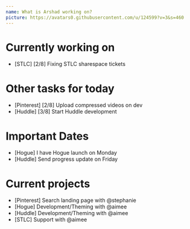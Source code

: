 ```yaml
---
name: What is Arshad working on?
picture: https://avatars0.githubusercontent.com/u/124599?v=3&s=460
---
```


# Currently working on

* [STLC] [2/8] Fixing STLC sharespace tickets 

# Other tasks for today

* [Pinterest] [2/8] Upload compressed videos on dev
* [Huddle] [3/8] Start Huddle development

# Important Dates

* [Hogue] I have Hogue launch on Monday
* [Huddle] Send progress update on Friday

# Current projects

* [Pinterest] Search landing page with @stephanie
* [Hogue] Development/Theming with @aimee
* [Huddle] Development/Theming with @aimee
* [STLC] Support with @aimee
